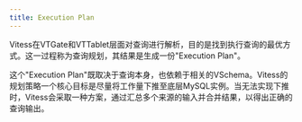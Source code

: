 ```yaml
---
title: Execution Plan
---
```


Vitess在VTGate和VTTablet层面对查询进行解析，目的是找到执行查询的最优方式。这一过程称为查询规划，其结果是生成一份"Execution Plan"。

这个"Execution Plan"既取决于查询本身，也依赖于相关的VSchema。Vitess的规划策略一个核心目标是尽量将工作量下推至底层MySQL实例。当无法实现下推时，Vitess会采取一种方案，通过汇总多个来源的输入并合并结果，以得出正确的查询输出。
